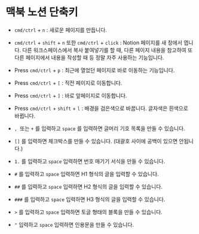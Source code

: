 # 맥북 노션 단축키

- `cmd/ctrl` + `n` : 새로운 페이지를 만듭니다.
- `cmd/ctrl` + `shift` + `n` 또한 `cmd/ctrl` + `click` : Notion 페이지를 새 창에서 엽니다. 다른 워크스페이스에서 복사 붙여넣기를 할 때, 다른 페이지 내용을 참고하여 또 다른 페이지에서 내용을 작성할 때 등 정말 자주 사용하는 기능입니다.
- Press `cmd/ctrl` + `p` : 최근에 열었던 페이지로 바로 이동하는 기능입니다.
- Press `cmd/ctrl` + `[` : 직전 페이지로 이동합니다.
- Press `cmd/ctrl` + `]` : 바로 앞페이지로 이동합니다.
- Press `cmd/ctrl` + `shift` + `l` : 배경을 검은색으로 바꿉니다. 글자색은 흰색으로 바뀝니다.

- ``, ``또는 `+` 를 입력하고 `space` 를 입력하면 글머리 기호 목록을 만들 수 있습니다.
- `[]` 를 입력하면 체크박스를 만들 수 있습니다. (대괄호 사이에 공백이 있으면 안됩니다.)
- `1.` 를 입력하고 `space` 입력하면 번호 매기기 서식을 만들 수 있습니다.
- `#` 를 입력하고 `space` 입력하면 H1 형식의 글을 입력할 수 있습니다.
- `##` 를 입력하고 `space` 입력하면 H2 형식의 글을 입력할 수 있습니다.
- `###` 를 입력하고 `space` 입력하면 H3 형식의 글을 입력할 수 있습니다.
- `>` 를 입력하고 `space` 입력하면 토글 형태의 블록을 만들 수 있습니다.
- `"` 입력하고 `space` 입력하면 인용문을 만들 수 있습니다.
